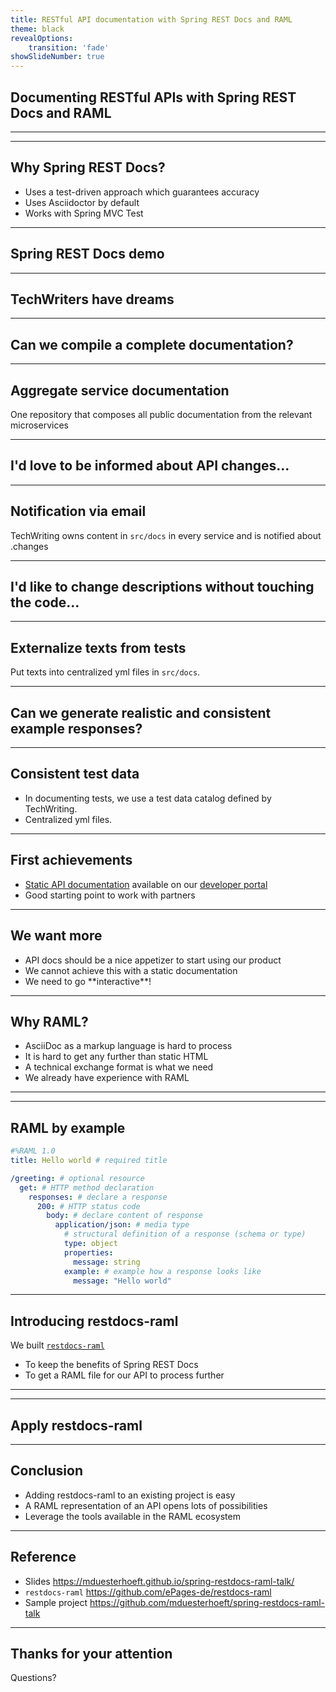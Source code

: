 ```yaml
---
title: RESTful API documentation with Spring REST Docs and RAML
theme: black
revealOptions:
    transition: 'fade'
showSlideNumber: true    
---
```


<!-- .slide: data-background="assets/restdocs-raml.jpg" -->
## Documenting RESTful APIs with Spring REST Docs and RAML <!-- .element: style="text-shadow: 3px 3px black;" -->

---

<!-- .slide: data-background="assets/about-us.jpg" -->
<!-- .element: style="text-shadow: 3px 3px black;" -->

---

## Why Spring REST Docs?

- Uses a test-driven approach which guarantees accuracy
- Uses Asciidoctor by default
- Works with Spring MVC Test

---

<!-- .slide: data-background="assets/live-coding.jpeg" -->
## Spring REST Docs demo <!-- .element: style="text-shadow: 3px 3px black;" -->

---

<!-- .slide: data-background="assets/dream.jpg" -->
## TechWriters have dreams <!-- .element: style="text-shadow: 3px 3px black;" -->

---

## Can we compile a complete documentation?

---

##  Aggregate service documentation

One repository that composes all public documentation from the relevant microservices

---

## I'd love to be informed about API changes...

---

## Notification via email

TechWriting owns content in `src/docs` in every service and is notified about .changes

---

## I'd like to change descriptions without touching the code...

---

## Externalize texts from tests

Put texts into centralized yml files in `src/docs`.

---

## Can we generate realistic and consistent example responses?

---

## Consistent test data

- In documenting tests, we use a test data catalog defined by TechWriting.
- Centralized yml files.

---

<!-- .slide: data-background="assets/achievements.jpg" -->
## First achievements <!-- .element: style="text-shadow: 3px 3px black;" -->

- [Static API documentation](http://docs.beyondshop.cloud/) available on our
[developer portal](https://developer.epages.com)
- Good starting point to work with partners

---

<!-- .slide: data-background="assets/more.jpg" -->
## We want more <!-- .element: style="text-shadow: 3px 3px black;" -->

- API docs should be a nice appetizer to start using our product <!-- .element: class="fragment" -->
- We cannot achieve this with a static documentation <!-- .element: class="fragment" -->
- <!-- .element: class="fragment" --> We need to go **interactive**!

---

## Why RAML?

- AsciiDoc as a markup language is hard to process <!-- .element: class="fragment" -->
- It is hard to get any further than static HTML <!-- .element: class="fragment" -->
- A technical exchange format is what we need <!-- .element: class="fragment" -->
- We already have experience with RAML <!-- .element: class="fragment" -->

---

<!-- .slide: data-background="assets/raml.png" -->

---

## RAML by example

```yaml
#%RAML 1.0
title: Hello world # required title

/greeting: # optional resource
  get: # HTTP method declaration
    responses: # declare a response
      200: # HTTP status code
        body: # declare content of response
          application/json: # media type
            # structural definition of a response (schema or type)
            type: object
            properties:
              message: string
            example: # example how a response looks like
              message: "Hello world"
```

---

## Introducing restdocs-raml

We built [`restdocs-raml`](https://github.com/ePages-de/restdocs-raml)
- To keep the benefits of Spring REST Docs
- To get a RAML file for our API to process further

---

<!-- .slide: data-background="assets/restdocs-raml-repo.png" style="align:top" -->

---

<!-- .slide: data-background="assets/live-coding.jpeg" -->
## Apply restdocs-raml <!-- .element: style="text-shadow: 3px 3px black;" -->

---

## Conclusion

- Adding  restdocs-raml to an existing project is easy <!-- .element: class="fragment" -->
- A RAML representation of an API opens lots of possibilities <!-- .element: class="fragment" -->
- Leverage the tools available in the RAML ecosystem <!-- .element: class="fragment" -->

---

## Reference

- Slides https://mduesterhoeft.github.io/spring-restdocs-raml-talk/
- `restdocs-raml` https://github.com/ePages-de/restdocs-raml
- Sample project https://github.com/mduesterhoeft/spring-restdocs-raml-talk


---

## Thanks for your attention

Questions?
